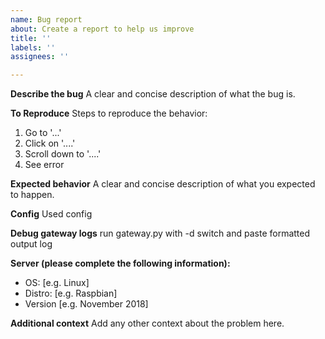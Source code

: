 ```yaml
---
name: Bug report
about: Create a report to help us improve
title: ''
labels: ''
assignees: ''

---
```


**Describe the bug**
A clear and concise description of what the bug is.

**To Reproduce**
Steps to reproduce the behavior:
1. Go to '...'
2. Click on '....'
3. Scroll down to '....'
4. See error

**Expected behavior**
A clear and concise description of what you expected to happen.

**Config**
Used config

**Debug gateway logs**
run gateway.py with -d switch and paste formatted output log

**Server (please complete the following information):**
 - OS: [e.g. Linux]
 - Distro: [e.g. Raspbian]
 - Version [e.g. November 2018]

**Additional context**
Add any other context about the problem here.
